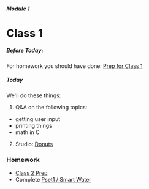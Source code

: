 ##### Module 1 
# Class 1

##### Before Today:
For homework you should have done: [Prep for Class 1](../class1-prep)

##### Today
We'll do these things:

1. Q&A on the following topics:
  * getting user input
  * printing things
  * math in C
2. Studio: [Donuts](../studios/donuts)

### Homework

* [Class 2 Prep](https://github.com/Launch-Code/cs50x-live-2016/tree/master/calendar/cs50/unit1-fundamentals/module1/class2-prep)
* Complete [Pset1 / Smart Water](http://cdn.cs50.net/2015/fall/psets/1/pset1/pset1.html#smart_water)

